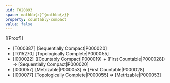 ```yaml
---
uid: T020893
space: mathbb{z}^{mathbb{z}}
property: countably-compact
value: false
---
```

[[Proof]]

* [T000387] [Sequentially Compact|P000020]
* [T015270] [Topologically Complete|P000055]
* [I000022] ([Countably Compact|P000019] + [First Countable|P000028]) => [Sequentially Compact|P000020]
* [I000057] [Metrizable|P000053] => [First Countable|P000028]
* [I000077] [Topologically Complete|P000055] => [Metrizable|P000053]

